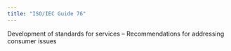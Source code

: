 ```yaml
---
title: "ISO/IEC Guide 76"
---
```


Development of standards for services – Recommendations for addressing consumer issues

